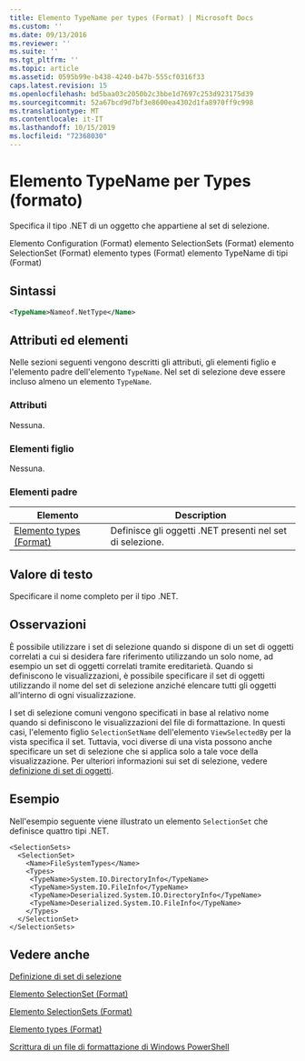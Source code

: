```yaml
---
title: Elemento TypeName per types (Format) | Microsoft Docs
ms.custom: ''
ms.date: 09/13/2016
ms.reviewer: ''
ms.suite: ''
ms.tgt_pltfrm: ''
ms.topic: article
ms.assetid: 0595b99e-b438-4240-b47b-555cf0316f33
caps.latest.revision: 15
ms.openlocfilehash: bd5baa03c2050b2c3bbe1d7697c253d923175d39
ms.sourcegitcommit: 52a67bcd9d7bf3e8600ea4302d1fa8970ff9c998
ms.translationtype: MT
ms.contentlocale: it-IT
ms.lasthandoff: 10/15/2019
ms.locfileid: "72368030"
---
```

# <a name="typename-element-for-types-format"></a>Elemento TypeName per Types (formato)

Specifica il tipo .NET di un oggetto che appartiene al set di selezione.

Elemento Configuration (Format) elemento SelectionSets (Format) elemento SelectionSet (Format) elemento types (Format) elemento TypeName di tipi (Format)

## <a name="syntax"></a>Sintassi

```xml
<TypeName>Nameof.NetType</Name>
```

## <a name="attributes-and-elements"></a>Attributi ed elementi

Nelle sezioni seguenti vengono descritti gli attributi, gli elementi figlio e l'elemento padre dell'elemento `TypeName`. Nel set di selezione deve essere incluso almeno un elemento `TypeName`.

### <a name="attributes"></a>Attributi

Nessuna.

### <a name="child-elements"></a>Elementi figlio

Nessuna.

### <a name="parent-elements"></a>Elementi padre

|Elemento|Description|
|-------------|-----------------|
|[Elemento types (Format)](./types-element-for-selectionset-format.md)|Definisce gli oggetti .NET presenti nel set di selezione.|

## <a name="text-value"></a>Valore di testo

Specificare il nome completo per il tipo .NET.

## <a name="remarks"></a>Osservazioni

È possibile utilizzare i set di selezione quando si dispone di un set di oggetti correlati a cui si desidera fare riferimento utilizzando un solo nome, ad esempio un set di oggetti correlati tramite ereditarietà. Quando si definiscono le visualizzazioni, è possibile specificare il set di oggetti utilizzando il nome del set di selezione anziché elencare tutti gli oggetti all'interno di ogni visualizzazione.

I set di selezione comuni vengono specificati in base al relativo nome quando si definiscono le visualizzazioni del file di formattazione. In questi casi, l'elemento figlio `SelectionSetName` dell'elemento `ViewSelectedBy` per la vista specifica il set. Tuttavia, voci diverse di una vista possono anche specificare un set di selezione che si applica solo a tale voce della visualizzazione. Per ulteriori informazioni sui set di selezione, vedere [definizione di set di oggetti](./defining-selection-sets.md).

## <a name="example"></a>Esempio

Nell'esempio seguente viene illustrato un elemento `SelectionSet` che definisce quattro tipi .NET.

```
<SelectionSets>
  <SelectionSet>
    <Name>FileSystemTypes</Name>
    <Types>
     <TypeName>System.IO.DirectoryInfo</TypeName>
     <TypeName>System.IO.FileInfo</TypeName>
     <TypeName>Deserialized.System.IO.DirectoryInfo</TypeName>
     <TypeName>Deserialized.System.IO.FileInfo</TypeName>
    </Types>
  </SelectionSet>
</SelectionSets>
```

## <a name="see-also"></a>Vedere anche

[Definizione di set di selezione](./defining-selection-sets.md)

[Elemento SelectionSet (Format)](./selectionset-element-format.md)

[Elemento SelectionSets (Format)](./selectionsets-element-format.md)

[Elemento types (Format)](./types-element-for-selectionset-format.md)

[Scrittura di un file di formattazione di Windows PowerShell](./writing-a-powershell-formatting-file.md)
